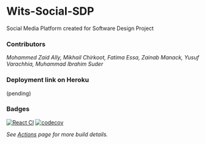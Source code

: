 # Wits-Social-SDP
Social Media Platform created for Software Design Project 

### Contributors
<em>Mohammed Zaid Ally, Mikhail Chirkoot, Fatima Essa, Zainab Manack, Yusuf Varachhia, Muhammad Ibrahim Suder</em>

### Deployment link on Heroku
(pending)

### Badges
[![React CI](https://github.com/Fatima-Essa/Wits-Social-SDP/actions/workflows/production.yml/badge.svg)](https://github.com/Fatima-Essa/Wits-Social-SDP/actions/workflows/production.yml/badge.svg)     [![codecov](https://codecov.io/gh/Fatima-Essa/Wits-Social-SDP/branch/main/graph/badge.svg?token=HKLXVV0YIF)](https://codecov.io/gh/Fatima-Essa/Wits-Social-SDP)

<em> See [Actions](https://github.com/Fatima-Essa/Heroku/actions) page for more build details. </em>

